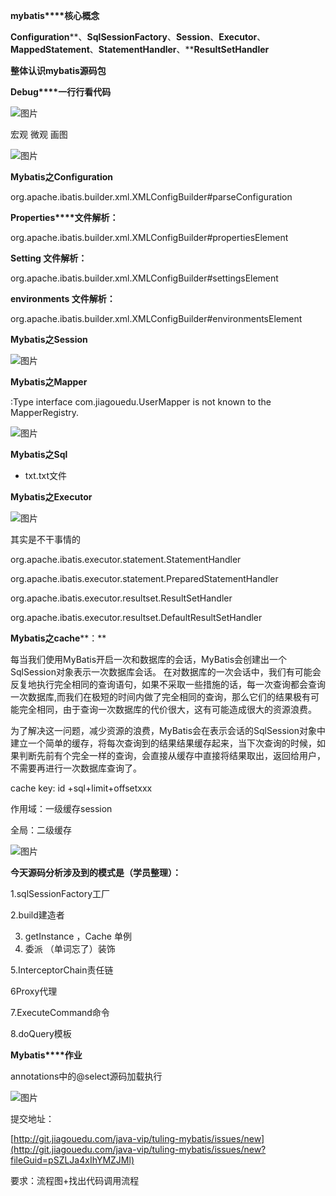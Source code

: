 


**mybatis****核心概念**


**Configuration****、****SqlSessionFactory****、****Session****、****Executor****、****MappedStatement****、****StatementHandler****、****ResultSetHandler**





**整体认识****mybatis****源码包**




**Debug****一行行看代码**

![图片](https://uploader.shimo.im/f/NFSYFvz72WiG6FHy.jpeg!thumbnail?fileGuid=pSZLJa4xIhYMZJMl)









宏观 微观 画图

![图片](https://uploader.shimo.im/f/dvucstYE0bfYA8YV.jpeg!thumbnail?fileGuid=pSZLJa4xIhYMZJMl)
































**Mybatis****之****Configuration**


org.apache.ibatis.builder.xml.XMLConfigBuilder#parseConfiguration




**Properties****文件解析：**


org.apache.ibatis.builder.xml.XMLConfigBuilder#propertiesElement


**Setting 文件解析：**

org.apache.ibatis.builder.xml.XMLConfigBuilder#settingsElement


**environments 文件解析：**


org.apache.ibatis.builder.xml.XMLConfigBuilder#environmentsElement




**Mybatis****之****Session**

![图片](https://uploader.shimo.im/f/BIBlgFqcuMKk0Bkx.jpeg!thumbnail?fileGuid=pSZLJa4xIhYMZJMl)





















**Mybatis****之****Mapper**




:Type interface com.jiagouedu.UserMapper is not known to the MapperRegistry.

![图片](https://uploader.shimo.im/f/m00xx5bDXEuun75E.jpeg!thumbnail?fileGuid=pSZLJa4xIhYMZJMl)



**Mybatis****之****Sql**


* txt.txt文件

**Mybatis****之****Executor**

![图片](https://uploader.shimo.im/f/RCcV4PTnOH0G21ZY.png!thumbnail?fileGuid=pSZLJa4xIhYMZJMl)










































其实是不干事情的

org.apache.ibatis.executor.statement.StatementHandler

org.apache.ibatis.executor.statement.PreparedStatementHandler

org.apache.ibatis.executor.resultset.ResultSetHandler

org.apache.ibatis.executor.resultset.DefaultResultSetHandler

**Mybatis****之****cache****：**


每当我们使用MyBatis开启一次和数据库的会话，MyBatis会创建出一个SqlSession对象表示一次数据库会话。 在对数据库的一次会话中，我们有可能会反复地执行完全相同的查询语句，如果不采取一些措施的话，每一次查询都会查询一次数据库,而我们在极短的时间内做了完全相同的查询，那么它们的结果极有可能完全相同，由于查询一次数据库的代价很大，这有可能造成很大的资源浪费。

为了解决这一问题，减少资源的浪费，MyBatis会在表示会话的SqlSession对象中建立一个简单的缓存，将每次查询到的结果结果缓存起来，当下次查询的时候，如果判断先前有个完全一样的查询，会直接从缓存中直接将结果取出，返回给用户，不需要再进行一次数据库查询了。

cache key: id +sql+limit+offsetxxx


作用域：一级缓存session


全局：二级缓存

![图片](https://uploader.shimo.im/f/tLMk6b8RNqUt9hKZ.jpeg!thumbnail?fileGuid=pSZLJa4xIhYMZJMl)



















**今天源码分析涉及到的模式是（学员整理）：**

1.sqlSessionFactory工厂

2.build建造者

3. getInstance  ，Cache  单例
4. 委派  （单词忘了）装饰

5.InterceptorChain责任链

6Proxy代理

7.ExecuteCommand命令

8.doQuery模板







**Mybatis****作业**

annotations中的@select源码加载执行

![图片](https://uploader.shimo.im/f/hZspc114Dl6dR1p2.jpeg!thumbnail?fileGuid=pSZLJa4xIhYMZJMl)



















提交地址：

[http://git.jiagouedu.com/java-vip/tuling-mybatis/issues/new](http://git.jiagouedu.com/java-vip/tuling-mybatis/issues/new?fileGuid=pSZLJa4xIhYMZJMl)

要求：流程图+找出代码调用流程

